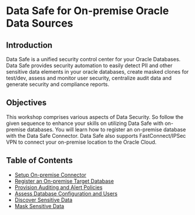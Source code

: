 # Data Safe for On-premise Oracle Data Sources

## Introduction

Data Safe is a unified security control center for your Oracle Databases. Data Safe provides security automation to easily detect PII and other sensitive data elements in your oracle databases, create masked clones for test/dev, assess and monitor user security, centralize audit data and generate security and compliance reports.

## Objectives

This workshop comprises various aspects of Data Security. So follow the given sequence to enhance your skills on utilizing Data Safe with on-premise databases. You will learn how to register an on-premise database with the Data Safe Connector. Data Safe also supports FastConnect/IPSec VPN to connect your on-premise location to the Oracle Cloud.

## Table of Contents

- [Setup On-premise Connector](networking.md)
- [Register an On-premise Target Database](target-registration.md)
- [Provision Auditing and Alert Policies](auditing.md)
- [Assess Database Configuration and Users](assessments.md)
- [Discover Sensitive Data](discovery.md)
- [Mask Sensitive Data](masking.md)
